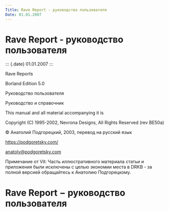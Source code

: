 ```yaml
---
Title: Rave Report - руководство пользователя
Date: 01.01.2007
---
```



Rave Report - руководство пользователя
=======================================

::: {.date}
01.01.2007
:::

Rave Reports

 

Borland Edition 5.0

 

 

Руководство пользователя

 

Руководство и справочник

 

 

This manual and all material accompanying it is

Copyright (C) 1995-2002, Nevrona Designs, All Rights Reserved (rev
BE50a)

 

© Анатолий Подгорецкий, 2003, перевод на русский язык

https://podgoretsky.com/

anatoly@podgoretsky.com

Примечание от Vit: Часть иллюстративного материала статьи и приложения 
были исключены с целью экономии места в DRKB - за полной версией
обращайтесь к Анатолию Подгорецкому.

Rave Report − руководство пользователя
======================================

<!-- TOC -->
